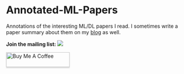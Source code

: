 # Annotated-ML-Papers
Annotations of the interesting ML/DL papers I read. I sometimes write a paper summary about them on my [blog](https://shreyansh26.github.io/post/) as well.

**Join the mailing list:**  [![](https://img.shields.io/badge/Mailing%20List-Mailchimp-blue)](http://eepurl.com/gOuacr)  


<a href="https://www.buymeacoffee.com/shreyanshsingh" target="_blank"><img src="https://www.buymeacoffee.com/assets/img/custom_images/orange_img.png" alt="Buy Me A Coffee" style="height: 41px !important;width: 174px !important;box-shadow: 0px 3px 2px 0px rgba(190, 190, 190, 0.5) !important;-webkit-box-shadow: 0px 3px 2px 0px rgba(190, 190, 190, 0.5) !important;" ></a>
